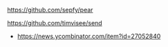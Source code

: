 https://github.com/sepfy/pear

https://github.com/timvisee/send
* https://news.ycombinator.com/item?id=27052840

